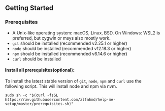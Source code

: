 ## Getting Started

### Prerequisites

* A Unix-like operating system: macOS, Linux, BSD. On Windows: WSL2 is preferred, but cygwin or msys also mostly work.
* `git` should be installed (recommended v2.25.1 or higher)
* `node` should be installed (recommended v12.18.3 or higher)
* `npm` should be installed (recommended v6.14.6 or higher)
* `curl` should be installed

#### Install all prerequisites(optional):
To install the latest stable version of `git`, `node`, `npm` and `curl` use the following script. This will install node and npm via nvm.
```shell
sudo sh -c "$(curl -fsSL https://raw.githubusercontent.com/zlfnhmd/help-me-setup/master/prerequisites.sh)"
```
